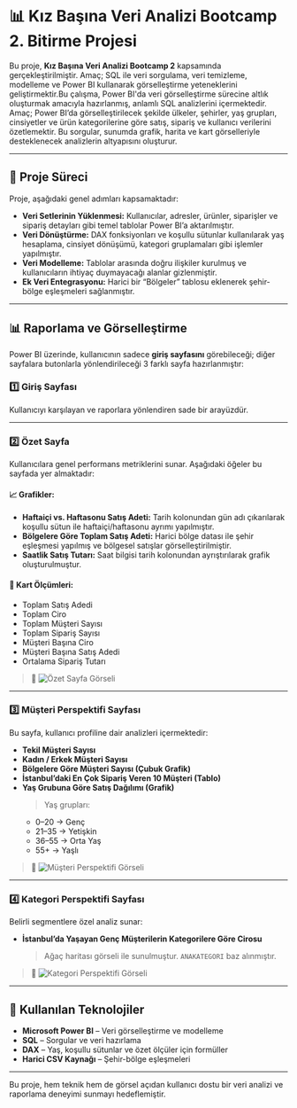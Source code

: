 
# 📊 Kız Başına Veri Analizi Bootcamp 2. Bitirme Projesi

Bu proje, **Kız Başına Veri Analizi Bootcamp 2** kapsamında gerçekleştirilmiştir. Amaç; SQL ile veri sorgulama, veri temizleme, modelleme ve Power BI kullanarak görselleştirme yeteneklerini geliştirmektir.Bu çalışma, Power BI'da veri görselleştirme sürecine altlık oluşturmak amacıyla hazırlanmış, anlamlı SQL analizlerini içermektedir. Amaç; Power BI’da görselleştirilecek şekilde ülkeler, şehirler, yaş grupları, cinsiyetler ve ürün kategorilerine göre satış, sipariş ve kullanıcı verilerini özetlemektir. Bu sorgular, sunumda grafik, harita ve kart görselleriyle desteklenecek analizlerin altyapısını oluşturur.

---

## 🔧 Proje Süreci

Proje, aşağıdaki genel adımları kapsamaktadır:

- **Veri Setlerinin Yüklenmesi:** Kullanıcılar, adresler, ürünler, siparişler ve sipariş detayları gibi temel tablolar Power BI’a aktarılmıştır.
- **Veri Dönüştürme:** DAX fonksiyonları ve koşullu sütunlar kullanılarak yaş hesaplama, cinsiyet dönüşümü, kategori gruplamaları gibi işlemler yapılmıştır.
- **Veri Modelleme:** Tablolar arasında doğru ilişkiler kurulmuş ve kullanıcıların ihtiyaç duymayacağı alanlar gizlenmiştir.
- **Ek Veri Entegrasyonu:** Harici bir “Bölgeler” tablosu eklenerek şehir-bölge eşleşmeleri sağlanmıştır.

---

## 📊 Raporlama ve Görselleştirme

Power BI üzerinde, kullanıcının sadece **giriş sayfasını** görebileceği; diğer sayfalara butonlarla yönlendirileceği 3 farklı sayfa hazırlanmıştır:

### 1️⃣ Giriş Sayfası
Kullanıcıyı karşılayan ve raporlara yönlendiren sade bir arayüzdür.

---

### 2️⃣ Özet Sayfa

Kullanıcılara genel performans metriklerini sunar. Aşağıdaki öğeler bu sayfada yer almaktadır:

#### 📈 Grafikler:
- **Haftaiçi vs. Haftasonu Satış Adeti:** Tarih kolonundan gün adı çıkarılarak koşullu sütun ile haftaiçi/haftasonu ayrımı yapılmıştır.
- **Bölgelere Göre Toplam Satış Adeti:** Harici bölge datası ile şehir eşleşmesi yapılmış ve bölgesel satışlar görselleştirilmiştir.
- **Saatlik Satış Tutarı:** Saat bilgisi tarih kolonundan ayrıştırılarak grafik oluşturulmuştur.

#### 🧮 Kart Ölçümleri:
- Toplam Satış Adedi  
- Toplam Ciro  
- Toplam Müşteri Sayısı  
- Toplam Sipariş Sayısı  
- Müşteri Başına Ciro  
- Müşteri Başına Satış Adedi  
- Ortalama Sipariş Tutarı

> 📌 ![Özet Sayfa Görseli](images/ozet-sayfa.png)

---

### 3️⃣ Müşteri Perspektifi Sayfası

Bu sayfa, kullanıcı profiline dair analizleri içermektedir:

- **Tekil Müşteri Sayısı**
- **Kadın / Erkek Müşteri Sayısı**
- **Bölgelere Göre Müşteri Sayısı (Çubuk Grafik)**
- **İstanbul’daki En Çok Sipariş Veren 10 Müşteri (Tablo)**
- **Yaş Grubuna Göre Satış Dağılımı (Grafik)**  
  > Yaş grupları:  
  - 0–20 → Genç  
  - 21–35 → Yetişkin  
  - 36–55 → Orta Yaş  
  - 55+ → Yaşlı  

> 📌 ![Müşteri Perspektifi Görseli](images/musteri-perspektifi.png)

---

### 4️⃣ Kategori Perspektifi Sayfası

Belirli segmentlere özel analiz sunar:

- **İstanbul’da Yaşayan Genç Müşterilerin Kategorilere Göre Cirosu**  
  > Ağaç haritası görseli ile sunulmuştur. `ANAKATEGORI` baz alınmıştır.

> 📌 ![Kategori Perspektifi Görseli](images/kategori-perspektifi.png)

---

## 🧰 Kullanılan Teknolojiler

- **Microsoft Power BI** – Veri görselleştirme ve modelleme
- **SQL** – Sorgular ve veri hazırlama
- **DAX** – Yaş, koşullu sütunlar ve özet ölçüler için formüller
- **Harici CSV Kaynağı** – Şehir-bölge eşleşmeleri

---

Bu proje, hem teknik hem de görsel açıdan kullanıcı dostu bir veri analizi ve raporlama deneyimi sunmayı hedeflemiştir.

